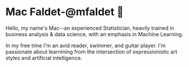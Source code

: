 # Mac Faldet-@mfaldet 👋

Hello, my name's Mac--an experienced Statistician, heavily trained in business analysis & data science, with an emphasis in Machine Learning.

In my free time I'm an avid reader, swimmer, and guitar player. I'm passionate about learnining from the intersection of expressionistic art styles and artificial intelligence.

<!--
**mfaldet/mfaldet** is a ✨ _special_ ✨ repository because its `README.md` (this file) appears on your GitHub profile.

Here are some ideas to get you started:

- 🔭 I’m currently working on ...
- 🌱 I’m currently learning ...
- 👯 I’m looking to collaborate on ...
- 🤔 I’m looking for help with ...
- 💬 Ask me about ...
- 📫 How to reach me: ...
- 😄 Pronouns: ...
- ⚡ Fun fact: ...
-->
